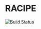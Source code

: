 # RACIPE

[![Build Status](https://github.com/MoltenEcdysone09/RACIPE.jl/actions/workflows/CI.yml/badge.svg?branch=main)](https://github.com/MoltenEcdysone09/RACIPE.jl/actions/workflows/CI.yml?query=branch%3Amain)

